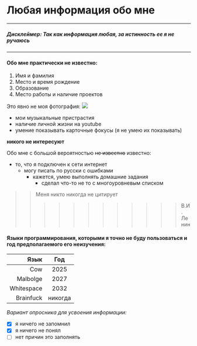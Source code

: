 # Любая информация обо мне

---
##### _Дисклеймер:_ _Так как информация любая, за истинность ее я не ручаюсь_

---

#### Обо мне практически не известно:
1. Имя и фамилия
2. Место и время рождение
3. Образование
4. Место работы и наличие проектов

Это явно не моя фотография:
![](https://avatars.mds.yandex.net/get-kinopoisk-post-img/1362954/fb0281b9deb751bb29db80241bb692dd/960)

- мои музыкальные пристрастия
- наличие личной жизни на youtube
- умение показывать карточные фокусы (я не умею их показывать)
  
**никого не интересуют**

Обо мне с большой вероятностью ~~не известно~~ известно:
- то, что я подключен к сети интернет
  - могу писать по русски с ошибками
    - кажется, умею выполнять домашние задания
      - сделал что-то не то с многоуровневым списком

>> Меня никто никогда не цитирует
>>>>>>>>>>>> В.И. Ленин 

#### Языки программирования, которыми я точно не буду пользоваться и год предполагаемого его неизучения:
| Язык | Год |
| -----:|:------:|
| Cow | 2025 |
| Malbolge |2027 |
| Whitespace | 2032 |
| Brainfuck | никогда |

*Вариант опросника для усвоения информации:*

- [X] я ничего не запомнил
- [X] я ничего не понял
- [ ] нет причин это заполнять
